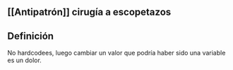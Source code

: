 

## [[Antipatrón]] cirugía a escopetazos


## Definición 

No hardcodees, luego cambiar un valor que podría haber sido una variable es un dolor. 


